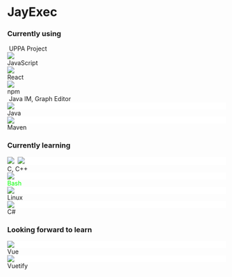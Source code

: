 <link rel="stylesheet" media="screen" href="https://fontlibrary.org//face/inter-ui" type="text/css"/> 
<link rel="stylesheet" href="style.css"/>

# JayExec

### Currently using
<div class="badge uppa">
    <div class="badgeinner" >
        &nbsp;UPPA Project&nbsp;
    </div>
</div>
<div class="badge js">
    <div class="badgeiconspace">
        <img src="https://cdn.jsdelivr.net/gh/devicons/devicon/icons/javascript/javascript-original.svg"/>
    </div>
    <div class="badgeinner" >
        JavaScript
    </div>
</div>
<div class="badge react">
    <div class="badgeiconspace">
        <img src="https://cdn.jsdelivr.net/gh/devicons/devicon/icons/react/react-original.svg" />
    </div>
    <div class="badgeinner">
        React
    </div>
</div>
<div class="badge npm">
    <div class="badgeiconspace">
        <img src="https://cdn.jsdelivr.net/gh/devicons/devicon/icons/npm/npm-original-wordmark.svg"/>
    </div>
    <div class="badgeinner">
        npm
    </div>
</div>

<div class="badge javatalk">
    <div class="badgeinner" >
        &nbsp;Java IM, Graph Editor&nbsp;
    </div>
</div>
<div class="badge java">
    <div class="badgeiconspace" style="background-color:white">
        <img class="badgeicon" src="https://cdn.jsdelivr.net/gh/devicons/devicon/icons/java/java-original.svg"/>
    </div>
    <div class="badgeinner" >
        Java
    </div>
</div>
<div class="badge maven">
    <div class="badgeiconspace" style="background-color:white">
        <img class="badgeicon" src="https://cdn.icon-icons.com/icons2/2107/PNG/512/file_type_maven_icon_130397.png"/>
    </div>
    <div class="badgeinner" >
        Maven
    </div>
</div>

### Currently learning
<div class="badge cpp">
    <div class="badgeiconspace" style="background-color:white">
        <img src="https://cdn.jsdelivr.net/gh/devicons/devicon/icons/c/c-original.svg"/>&nbsp;
        <img src="https://cdn.jsdelivr.net/gh/devicons/devicon/icons/cplusplus/cplusplus-original.svg" />
    </div>
    <div class="badgeinner" >
        C, C++
    </div>
</div>
<div class="badge">
    <div class="badgeiconspace" style="background-color:white">
        <img src="https://cdn.jsdelivr.net/gh/devicons/devicon/icons/bash/bash-original.svg" />
    </div>
    <div class="badgeinner" style="color:lime">
        Bash
    </div>
</div>
<div class="badge">
    <div class="badgeiconspace" style="background-color:white">
        <img src="https://cdn.jsdelivr.net/gh/devicons/devicon/icons/linux/linux-original.svg" />
    </div>
    <div class="badgeinner">
        Linux
    </div>
</div>
<div class="badge csharp">
    <div class="badgeiconspace" style="background-color:white">
        <img src="https://cdn.jsdelivr.net/gh/devicons/devicon/icons/csharp/csharp-original.svg" />
    </div>
    <div class="badgeinner">
        C#
    </div>
</div>

### Looking forward to learn
<div class="badge csharp">
    <div class="badgeiconspace" style="background-color:white">
        <img src="https://cdn.jsdelivr.net/gh/devicons/devicon/icons/vuejs/vuejs-original.svg" />
    </div>
    <div class="badgeinner">
        Vue
    </div>
</div>
<div class="badge csharp">
    <div class="badgeiconspace" style="background-color:white">
        <img src="https://cdn.jsdelivr.net/gh/devicons/devicon/icons/vuetify/vuetify-original.svg" />
    </div>
    <div class="badgeinner">
        Vuetify
    </div>
</div>